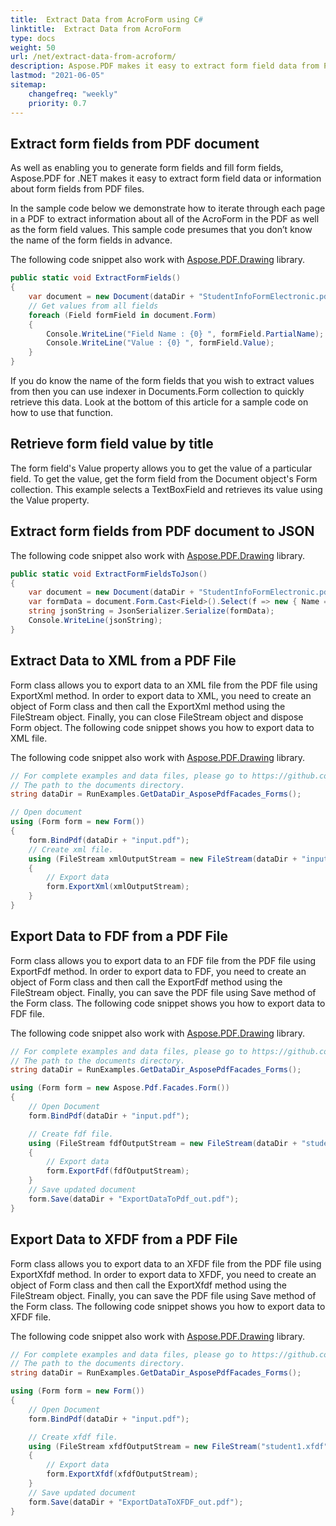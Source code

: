 ```yaml
---
title:  Extract Data from AcroForm using C#
linktitle:  Extract Data from AcroForm
type: docs
weight: 50
url: /net/extract-data-from-acroform/
description: Aspose.PDF makes it easy to extract form field data from PDF files. Learn how to extract data from AcroForms and save it into JSON, XML, or FDF format.
lastmod: "2021-06-05"
sitemap:
    changefreq: "weekly"
    priority: 0.7
---
```


## Extract form fields from PDF document

As well as enabling you to generate form fields and fill form fields, Aspose.PDF for .NET makes it easy to extract form field data or information about form fields from PDF files.

In the sample code below we demonstrate how to iterate through each page in a PDF to extract information about all of the AcroForm in the PDF as well as the form field values. This sample code presumes that you don’t know the name of the form fields in advance.

The following code snippet also work with [Aspose.PDF.Drawing](/pdf/net/drawing/) library.

```csharp
public static void ExtractFormFields()
{
    var document = new Document(dataDir + "StudentInfoFormElectronic.pdf");
    // Get values from all fields
    foreach (Field formField in document.Form)
    {
        Console.WriteLine("Field Name : {0} ", formField.PartialName);
        Console.WriteLine("Value : {0} ", formField.Value);
    }
}
```

If you do know the name of the form fields that you wish to extract values from then you can use indexer in Documents.Form collection to quickly retrieve this data. Look at the bottom of this article for a sample code on how to use that function.

## Retrieve form field value by title

The form field's Value property allows you to get the value of a particular field. To get the value, get the form field from the Document object's Form collection. This example selects a TextBoxField and retrieves its value using the Value property.

## Extract form fields from PDF document to JSON

The following code snippet also work with [Aspose.PDF.Drawing](/pdf/net/drawing/) library.

```csharp
public static void ExtractFormFieldsToJson()
{
    var document = new Document(dataDir + "StudentInfoFormElectronic.pdf");
    var formData = document.Form.Cast<Field>().Select(f => new { Name = f.PartialName, f.Value });
    string jsonString = JsonSerializer.Serialize(formData);
    Console.WriteLine(jsonString);
}
```

## Extract Data to XML from a PDF File

Form class allows you to export data to an XML file from the PDF file using ExportXml method. In order to export data to XML, you need to create an object of Form class and then call the ExportXml method using the FileStream object. Finally, you can close FileStream object and dispose Form object. The following code snippet shows you how to export data to XML file.

The following code snippet also work with [Aspose.PDF.Drawing](/pdf/net/drawing/) library.

```csharp
// For complete examples and data files, please go to https://github.com/aspose-pdf/Aspose.Pdf-for-.NET
// The path to the documents directory.
string dataDir = RunExamples.GetDataDir_AsposePdfFacades_Forms();

// Open document
using (Form form = new Form())
{
    form.BindPdf(dataDir + "input.pdf");
    // Create xml file.
    using (FileStream xmlOutputStream = new FileStream(dataDir + "input.xml", FileMode.Create))
    {
        // Export data
        form.ExportXml(xmlOutputStream);
    }
}
```

## Export Data to FDF from a PDF File

Form class allows you to export data to an FDF file from the PDF file using ExportFdf method. In order to export data to FDF, you need to create an object of Form class and then call the ExportFdf method using the FileStream object. Finally, you can save the PDF file using Save method of the Form class. The following code snippet shows you how to export data to FDF file.

The following code snippet also work with [Aspose.PDF.Drawing](/pdf/net/drawing/) library.

```csharp
// For complete examples and data files, please go to https://github.com/aspose-pdf/Aspose.Pdf-for-.NET
// The path to the documents directory.
string dataDir = RunExamples.GetDataDir_AsposePdfFacades_Forms();

using (Form form = new Aspose.Pdf.Facades.Form())
{
    // Open Document
    form.BindPdf(dataDir + "input.pdf");

    // Create fdf file.
    using (FileStream fdfOutputStream = new FileStream(dataDir + "student.fdf", FileMode.Create))
    {
        // Export data
        form.ExportFdf(fdfOutputStream);
    }
    // Save updated document
    form.Save(dataDir + "ExportDataToPdf_out.pdf");
}
```

## Export Data to XFDF from a PDF File

Form class allows you to export data to an XFDF file from the PDF file using ExportXfdf method. In order to export data to XFDF, you need to create an object of Form class and then call the ExportXfdf method using the FileStream object. Finally, you can save the PDF file using Save method of the Form class. The following code snippet shows you how to export data to XFDF file.

The following code snippet also work with [Aspose.PDF.Drawing](/pdf/net/drawing/) library.

```csharp
// For complete examples and data files, please go to https://github.com/aspose-pdf/Aspose.Pdf-for-.NET
// The path to the documents directory.
string dataDir = RunExamples.GetDataDir_AsposePdfFacades_Forms();

using (Form form = new Form())
{
    // Open Document
    form.BindPdf(dataDir + "input.pdf");

    // Create xfdf file.
    using (FileStream xfdfOutputStream = new FileStream("student1.xfdf", FileMode.Create))
    {
        // Export data
        form.ExportXfdf(xfdfOutputStream);
    }
    // Save updated document
    form.Save(dataDir + "ExportDataToXFDF_out.pdf");
}
```

